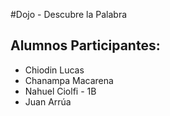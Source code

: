 #Dojo - Descubre la Palabra

## Alumnos Participantes:
- Chiodin Lucas
- Chanampa Macarena
- Nahuel Ciolfi - 1B
- Juan Arrúa
